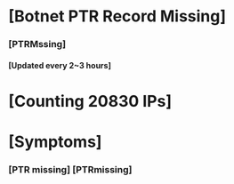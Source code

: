 # [Botnet PTR Record Missing]
### [PTRMssing]
#### [Updated every 2~3 hours]

# [Counting 20830 IPs]

# [Symptoms] 
###   [PTR missing] [PTRmissing]
